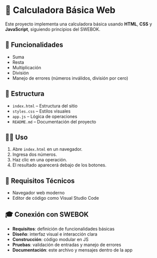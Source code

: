 # 🧮 Calculadora Básica Web

Este proyecto implementa una calculadora básica usando **HTML**, **CSS** y **JavaScript**, siguiendo principios del SWEBOK.

## 🚀 Funcionalidades

- Suma
- Resta
- Multiplicación
- División
- Manejo de errores (números inválidos, división por cero)

## 📁 Estructura

- `index.html` – Estructura del sitio
- `styles.css` – Estilos visuales
- `app.js` – Lógica de operaciones
- `README.md` – Documentación del proyecto

## 👨‍💻 Uso

1. Abre `index.html` en un navegador.
2. Ingresa dos números.
3. Haz clic en una operación.
4. El resultado aparecerá debajo de los botones.

## 📌 Requisitos Técnicos

- Navegador web moderno
- Editor de código como Visual Studio Code

## 🎓 Conexión con SWEBOK

- **Requisitos**: definición de funcionalidades básicas
- **Diseño**: interfaz visual e interacción clara
- **Construcción**: código modular en JS
- **Pruebas**: validación de entradas y manejo de errores
- **Documentación**: este archivo y mensajes dentro de la app
